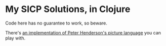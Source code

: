 # My SICP Solutions, in Clojure

Code here has no guarantee to work, so beware.

There's
[an implementation of Peter Henderson's picture language](https://github.com/volrath/sicp-clojure-solutions/tree/master/src/sicp/woodcut) you
can play with.
